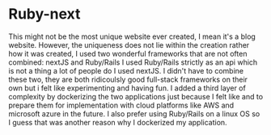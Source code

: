 # Ruby-next
This might not be the most unique website ever created, I mean it's a blog website.
However, the uniqueness does not lie within the creation rather how it was created,
I used two wonderful frameworks that are not often combined: nextJS and Ruby/Rails
I used Ruby/Rails strictly as an api which is not a thing a lot of people do
I used nextJS. I didn't have to combine these two, they are both ridicoulsly good full-stack frameworks on their own but i felt like experimenting and having fun.
I added a third layer of complexity by dockerizing the two applications just because I felt like and to prepare them for implementation with cloud platforms like AWS and microsoft azure in the future. I also prefer using Ruby/Rails on a linux OS so I guess that was another reason why I dockerized my application.
